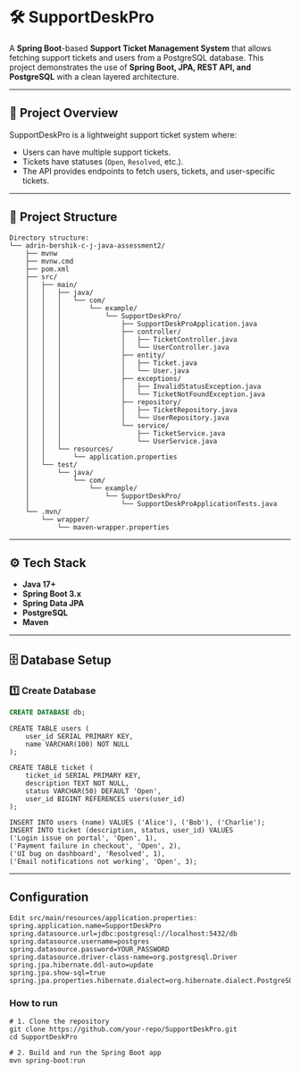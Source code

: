 # 🛠️ SupportDeskPro

A **Spring Boot**-based **Support Ticket Management System** that allows fetching support tickets and users from a PostgreSQL database. This project demonstrates the use of **Spring Boot, JPA, REST API, and PostgreSQL** with a clean layered architecture.

---

## 📌 Project Overview
SupportDeskPro is a lightweight support ticket system where:
- Users can have multiple support tickets.
- Tickets have statuses (`Open`, `Resolved`, etc.).
- The API provides endpoints to fetch users, tickets, and user-specific tickets.

---

## 📂 Project Structure
```
Directory structure:
└── adrin-bershik-c-j-java-assessment2/
    ├── mvnw
    ├── mvnw.cmd
    ├── pom.xml
    ├── src/
    │   ├── main/
    │   │   ├── java/
    │   │   │   └── com/
    │   │   │       └── example/
    │   │   │           └── SupportDeskPro/
    │   │   │               ├── SupportDeskProApplication.java
    │   │   │               ├── controller/
    │   │   │               │   ├── TicketController.java
    │   │   │               │   └── UserController.java
    │   │   │               ├── entity/
    │   │   │               │   ├── Ticket.java
    │   │   │               │   └── User.java
    │   │   │               ├── exceptions/
    │   │   │               │   ├── InvalidStatusException.java
    │   │   │               │   └── TicketNotFoundException.java
    │   │   │               ├── repository/
    │   │   │               │   ├── TicketRepository.java
    │   │   │               │   └── UserRepository.java
    │   │   │               └── service/
    │   │   │                   ├── TicketService.java
    │   │   │                   └── UserService.java
    │   │   └── resources/
    │   │       └── application.properties
    │   └── test/
    │       └── java/
    │           └── com/
    │               └── example/
    │                   └── SupportDeskPro/
    │                       └── SupportDeskProApplicationTests.java
    └── .mvn/
        └── wrapper/
            └── maven-wrapper.properties

```

---

## ⚙️ Tech Stack
- **Java 17+**
- **Spring Boot 3.x**
- **Spring Data JPA**
- **PostgreSQL**
- **Maven**

---

## 🗄️ Database Setup

### 1️⃣ Create Database
```sql
CREATE DATABASE db;
```
```
CREATE TABLE users (
    user_id SERIAL PRIMARY KEY,
    name VARCHAR(100) NOT NULL
);
```
```
CREATE TABLE ticket (
    ticket_id SERIAL PRIMARY KEY,
    description TEXT NOT NULL,
    status VARCHAR(50) DEFAULT 'Open',
    user_id BIGINT REFERENCES users(user_id)
);

INSERT INTO users (name) VALUES ('Alice'), ('Bob'), ('Charlie');
INSERT INTO ticket (description, status, user_id) VALUES
('Login issue on portal', 'Open', 1),
('Payment failure in checkout', 'Open', 2),
('UI bug on dashboard', 'Resolved', 1),
('Email notifications not working', 'Open', 3);
```
---

## Configuration
```
Edit src/main/resources/application.properties:
spring.application.name=SupportDeskPro
spring.datasource.url=jdbc:postgresql://localhost:5432/db
spring.datasource.username=postgres
spring.datasource.password=YOUR_PASSWORD
spring.datasource.driver-class-name=org.postgresql.Driver
spring.jpa.hibernate.ddl-auto=update
spring.jpa.show-sql=true
spring.jpa.properties.hibernate.dialect=org.hibernate.dialect.PostgreSQLDialect
```
### How to run
```
# 1. Clone the repository
git clone https://github.com/your-repo/SupportDeskPro.git
cd SupportDeskPro

# 2. Build and run the Spring Boot app
mvn spring-boot:run
```
